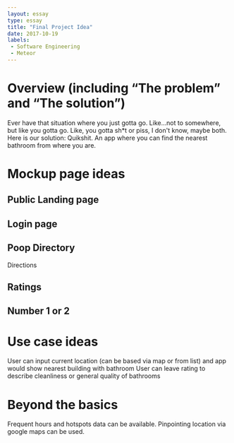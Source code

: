 ```yaml
---
layout: essay
type: essay
title: "Final Project Idea"
date: 2017-10-19
labels:
 - Software Engineering
 - Meteor
---
```


# Overview (including “The problem” and “The solution”)
 Ever have that situation where you just gotta go. Like...not to somewhere, but like you gotta go. Like, you gotta sh*t or piss, I don't know, maybe both. Here is our solution: Quikshit. An app where you can find the nearest bathroom from where you are.
 
# Mockup page ideas
 ## Public Landing page
 ## Login page
 ## Poop Directory
   Directions
 ## Ratings
 ## Number 1 or 2
 
# Use case ideas
 User can input current location (can be based via map or from list) and app would show nearest building with bathroom
 User can leave rating to describe cleanliness or general quality of bathrooms
# Beyond the basics
 Frequent hours and hotspots data can be available. Pinpointing location via google maps can be used.
